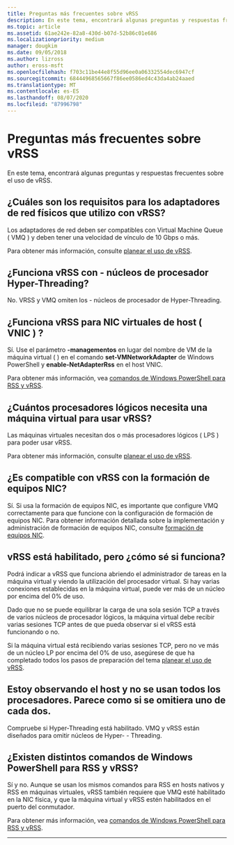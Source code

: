 ```yaml
---
title: Preguntas más frecuentes sobre vRSS
description: En este tema, encontrará algunas preguntas y respuestas frecuentes sobre el uso de vRSS.
ms.topic: article
ms.assetid: 61ae242e-82a8-430d-b07d-52b86c01e686
ms.localizationpriority: medium
manager: dougkim
ms.date: 09/05/2018
ms.author: lizross
author: eross-msft
ms.openlocfilehash: f703c11be44e8f55d96ee0a06332554dec6947cf
ms.sourcegitcommit: 68444968565667f86ee0586ed4c43da4ab24aaed
ms.translationtype: MT
ms.contentlocale: es-ES
ms.lasthandoff: 08/07/2020
ms.locfileid: "87996798"
---
```

# <a name="vrss-frequently-asked-questions"></a>Preguntas más frecuentes sobre vRSS

En este tema, encontrará algunas preguntas y respuestas frecuentes sobre el uso de vRSS.

## <a name="what-are-the-requirements-for-the-physical-network-adapters-that-i-use-with-vrss"></a>¿Cuáles son los requisitos para los adaptadores de red físicos que utilizo con vRSS?

Los adaptadores de red deben ser compatibles con Virtual Machine Queue \( VMQ \) y deben tener una velocidad de vínculo de 10 Gbps o más.

Para obtener más información, consulte [planear el uso de vRSS](vrss-plan.md).

## <a name="does-vrss-work-with-hyper-threaded-processor-cores"></a>¿Funciona vRSS con \- núcleos de procesador Hyper-Threading?

No. VRSS y VMQ omiten los \- núcleos de procesador de Hyper-Threading.

## <a name="does-vrss-work-for-host-virtual-nics-vnics"></a>¿Funciona vRSS para NIC virtuales de host \( VNIC \) ?

Sí. Use el parámetro **-managementos** en lugar del nombre de VM de la máquina virtual \( \) en el comando **set-VMNetworkAdapter** de Windows PowerShell y **enable-NetAdapterRss** en el host VNIC.

Para obtener más información, vea [comandos de Windows PowerShell para RSS y vRSS](vrss-wps.md).

## <a name="how-many-logical-processors-does-a-vm-need-to-use-vrss"></a>¿Cuántos procesadores lógicos necesita una máquina virtual para usar vRSS?

Las máquinas virtuales necesitan dos o más procesadores lógicos \( LPS \) para poder usar vRSS.

Para obtener más información, consulte [planear el uso de vRSS](vrss-plan.md).

## <a name="is-vrss-compatible-with-nic-teaming"></a>¿Es compatible con vRSS con la formación de equipos NIC?

Sí. Si usa la formación de equipos NIC, es importante que configure VMQ correctamente para que funcione con la configuración de formación de equipos NIC. Para obtener información detallada sobre la implementación y administración de formación de equipos NIC, consulte [formación de equipos NIC](../nic-teaming/nic-teaming.md).

## <a name="vrss-is-enabled-but-how-do-i-know-if-it-is-working"></a>vRSS está habilitado, pero ¿cómo sé si funciona?

Podrá indicar a vRSS que funciona abriendo el administrador de tareas en la máquina virtual y viendo la utilización del procesador virtual. Si hay varias conexiones establecidas en la máquina virtual, puede ver más de un núcleo por encima del 0% de uso.

Dado que no se puede equilibrar la carga de una sola sesión TCP a través de varios núcleos de procesador lógicos, la máquina virtual debe recibir varias sesiones TCP antes de que pueda observar si el vRSS está funcionando o no.

Si la máquina virtual está recibiendo varias sesiones TCP, pero no ve más de un núcleo LP por encima del 0% de uso, asegúrese de que ha completado todos los pasos de preparación del tema [planear el uso de vRSS](vrss-plan.md).

## <a name="im-looking-at-the-host-and-not-all-of-the-processors-are-being-used-it-looks-like-every-other-one-is-being-skipped"></a>Estoy observando el host y no se usan todos los procesadores. Parece como si se omitiera uno de cada dos.

Compruebe si Hyper-Threading está habilitado. VMQ y vRSS están diseñados para omitir núcleos de Hyper- \- Threading.

## <a name="are-there-different-windows-powershell-commands-for-rss-and-vrss"></a>¿Existen distintos comandos de Windows PowerShell para RSS y vRSS?

Sí y no. Aunque se usan los mismos comandos para RSS en hosts nativos y RSS en máquinas virtuales, vRSS también requiere que VMQ esté habilitado en la NIC física, y que la máquina virtual y vRSS estén habilitados en el puerto del conmutador.

Para obtener más información, vea [comandos de Windows PowerShell para RSS y vRSS](vrss-wps.md).

---